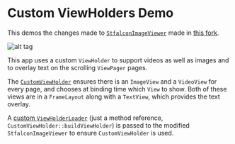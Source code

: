 # Custom ViewHolders Demo

This demos the changes made to [`StfalconImageViewer`](https://github.com/stfalcon-studio/StfalconImageViewer) made in [this fork](https://github.com/svank/StfalconImageViewer).

![alt tag](readme_images/videos_and_text.gif)

This app uses a custom `ViewHolder` to support videos as well as images and to overlay text on the scrolling `ViewPager` pages.

The [`CustomViewHolder`](app/src/main/java/net/samvankooten/customviewholderdemo/CustomViewHolder.java) ensures there is an `ImageView` and a `VideoView` for every page, and chooses at binding time which `View` to show. Both of these views are in a `FrameLayout` along with a `TextView`, which provides the text overlay.

A [custom `ViewHolderLoader`](app/src/main/java/net/samvankooten/customviewholderdemo/MainActivity.java#L67) (just a method reference, `CustomViewHolder::buildViewHolder`) is passed to the modified `StfalconImageViewer` to ensure `CustomViewHolder` is used.
